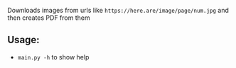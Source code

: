 Downloads images from urls like `https://here.are/image/page/num.jpg` and then creates PDF from them
## Usage:
* `main.py -h` to show help
